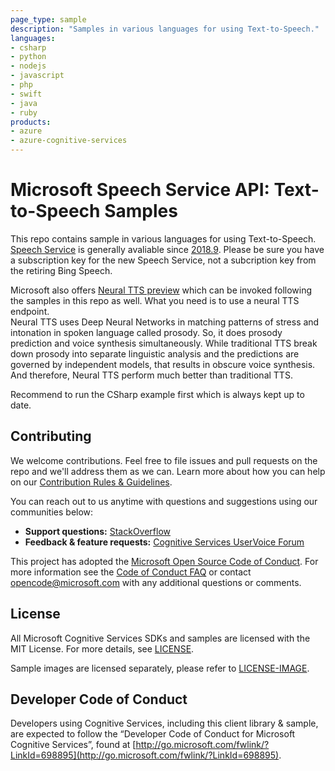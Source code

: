 ```yaml
---
page_type: sample
description: "Samples in various languages for using Text-to-Speech."
languages:
- csharp
- python
- nodejs
- javascript
- php
- swift
- java
- ruby
products:
- azure
- azure-cognitive-services
---
```


# Microsoft Speech Service API: Text-to-Speech Samples

This repo contains sample in various languages for using Text-to-Speech.
[Speech Service](<https://azure.microsoft.com/en-us/services/cognitive-services/directory/speech/>) is generally avaliable since [2018.9](<https://azure.microsoft.com/en-us/updates/azure-cognitive-services-speech-service-is-now-generally-available/>). Please be sure you have a subscription key for the new Speech Service, not a subcription key from the retiring Bing Speech. 

Microsoft also offers [Neural TTS preview](<https://azure.microsoft.com/en-us/blog/microsoft-s-new-neural-text-to-speech-service-helps-machines-speak-like-people/>) which can be invoked following the samples in this repo as well. What you need is to use a neural TTS endpoint.  
Neural TTS uses Deep Neural Networks in matching patterns of stress and intonation in spoken language called prosody. So, it does prosody prediction and voice synthesis simultaneously. While traditional TTS break down prosody into separate linguistic analysis and the predictions are governed by independent models, that results in obscure voice synthesis. And therefore, Neural TTS perform much better than traditional TTS.

Recommend to run the CSharp example first which is always kept up to date. 

## Contributing
We welcome contributions. Feel free to file issues and pull requests on the repo and we'll address them as we can. Learn more about how you can help on our [Contribution Rules & Guidelines](</CONTRIBUTING.md>). 

You can reach out to us anytime with questions and suggestions using our communities below:
 - **Support questions:** [StackOverflow](<https://stackoverflow.com/questions/tagged/microsoft-cognitive>)
 - **Feedback & feature requests:** [Cognitive Services UserVoice Forum](<https://cognitive.uservoice.com>)

This project has adopted the [Microsoft Open Source Code of Conduct](https://opensource.microsoft.com/codeofconduct/). For more information see the [Code of Conduct FAQ](https://opensource.microsoft.com/codeofconduct/faq/) or contact [opencode@microsoft.com](mailto:opencode@microsoft.com) with any additional questions or comments.


## License
All Microsoft Cognitive Services SDKs and samples are licensed with the MIT License. For more details, see
[LICENSE](</LICENSE.md>).

Sample images are licensed separately, please refer to [LICENSE-IMAGE](</LICENSE-IMAGE.md>).


## Developer Code of Conduct
Developers using Cognitive Services, including this client library & sample, are expected to follow the “Developer Code of Conduct for Microsoft Cognitive Services”, found at [http://go.microsoft.com/fwlink/?LinkId=698895](http://go.microsoft.com/fwlink/?LinkId=698895).
